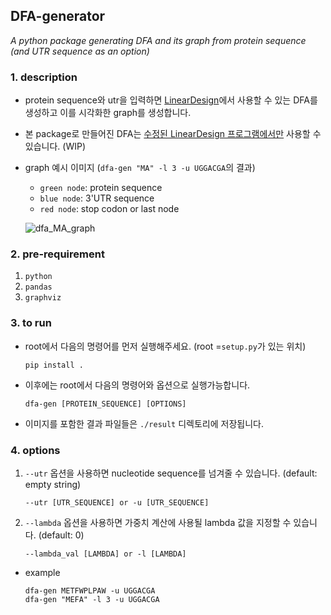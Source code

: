 ## DFA-generator
_A python package generating DFA and its graph from protein sequence (and UTR sequence as an option)_

### 1. description

- protein sequence와 utr을 입력하면 [LinearDesign](https://github.com/LinearDesignSoftware/LinearDesign)에서 사용할 수 있는 DFA를 생성하고 이를 시각화한 graph를 생성합니다.
- 본 package로 만들어진 DFA는 <U>수정된 LinearDesign 프로그램에서만</U> 사용할 수 있습니다. (WIP)
- graph 예시 이미지 (`dfa-gen "MA" -l 3 -u UGGACGA`의 결과)
  - `green node`: protein sequence
  - `blue node`: 3'UTR sequence
  - `red node`: stop codon or last node
  
  ![dfa_MA_graph](https://github.com/user-attachments/assets/ebf9782f-fdd3-48e3-9c43-2d2451b283ef)

### 2. pre-requirement
1. `python`
2. `pandas`
3. `graphviz`

### 3. to run

- root에서 다음의 명령어를 먼저 실행해주세요. (root =`setup.py`가 있는 위치)

  ```
  pip install .
  ```
- 이후에는 root에서 다음의 명령어와 옵션으로 실행가능합니다.
  
  ```
  dfa-gen [PROTEIN_SEQUENCE] [OPTIONS]
  ```
- 이미지를 포함한 결과 파일들은 `./result` 디렉토리에 저장됩니다.
  
### 4. options
  1.  `--utr` 옵션을 사용하면 nucleotide sequence를 넘겨줄 수 있습니다. (default: empty string)
     
      ```
      --utr [UTR_SEQUENCE] or -u [UTR_SEQUENCE]
      ```
  3.  `--lambda` 옵션을 사용하면 가중치 계산에 사용될 lambda 값을 지정할 수 있습니다. (default: 0)
     
      ```
      --lambda_val [LAMBDA] or -l [LAMBDA]
      ``` 
- example
  
  ```
  dfa-gen METFWPLPAW -u UGGACGA
  dfa-gen "MEFA" -l 3 -u UGGACGA
  ```
